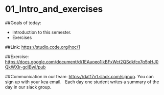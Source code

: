 # 01_Intro_and_exercises

##Goals of today: 
* Introduction to this semester.
* Exercises

##Link:
https://studio.code.org/hoc/1

##Exercise:
https://docs.google.com/document/d/1EAupeo1ikBFxWct2QSdkfcx7q5pHJ0QkWXIr-gdIBwI/pub

##Communication in our team:
https://dat17v1.slack.com/signup. 
You can sign up with your kea email.  
Each day one student writes a summary of the day in our slack group.  



